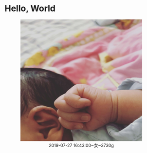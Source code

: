 # Hello, World

<div align=center><img width=400 height=400 src="/images/paopao.jpeg" /></div>

<div align=center>2019-07-27 16:43:00~女~3730g</div>

